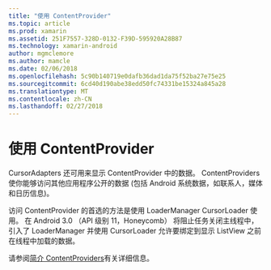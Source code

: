 ```yaml
---
title: "使用 ContentProvider"
ms.topic: article
ms.prod: xamarin
ms.assetid: 251F7557-328D-0132-F39D-595920A28B87
ms.technology: xamarin-android
author: mgmclemore
ms.author: mamcle
ms.date: 02/06/2018
ms.openlocfilehash: 5c90b140719e0dafb36dad1da75f52ba27e75e25
ms.sourcegitcommit: 6cd40d190abe38edd50fc74331be15324a845a28
ms.translationtype: MT
ms.contentlocale: zh-CN
ms.lasthandoff: 02/27/2018
---
```

# <a name="using-a-contentprovider"></a>使用 ContentProvider

CursorAdapters 还可用来显示 ContentProvider 中的数据。
ContentProviders 使你能够访问其他应用程序公开的数据 (包括 Android 系统数据，如联系人，媒体和日历信息)。

访问 ContentProvider 的首选的方法是使用 LoaderManager CursorLoader 使用。 在 Android 3.0 （API 级别 11，Honeycomb） 将阻止任务关闭主线程中，引入了 LoaderManager 并使用 CursorLoader 允许要绑定到显示 ListView 之前在线程中加载的数据。

请参阅[简介 ContentProviders](~/android/platform/content-providers/index.md)有关详细信息。

